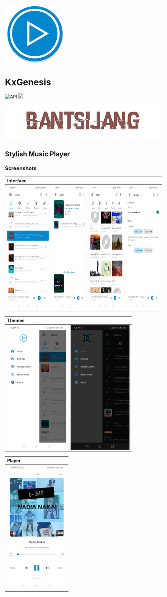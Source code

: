 ![Logo](https://raw.githubusercontent.com/LebogangBantsijang/KxGenesis/master/app/src/main/res/mipmap-xxxhdpi/ic_launcher_round.png)

# KxGenesis
![API](https://img.shields.io/badge/Android-21+-brightgreen.svg) ![](https://img.shields.io/badge/Download-1.0.2-blue.svg)

![Logo](https://raw.githubusercontent.com/LebogangBantsijang/Audio-File-Manager/master/profile-image.png)

## Stylish Music Player
### Screenshots

| Interface | | | |
| :---  | :---  | :---  | :---  |
| <img src="https://raw.githubusercontent.com/LebogangBantsijang/KxGenesis/master/screenshots/Screenshot_20201019_140157_com.lebogang.kxgenesis.jpg"  height="400"> | <img src="https://raw.githubusercontent.com/LebogangBantsijang/KxGenesis/master/screenshots/Screenshot_20201019_140307_com.lebogang.kxgenesis.jpg" height="400"> | <img src="https://raw.githubusercontent.com/LebogangBantsijang/KxGenesis/master/screenshots/Screenshot_20201019_140212_com.lebogang.kxgenesis.jpg" height="400"> | <img src="https://raw.githubusercontent.com/LebogangBantsijang/KxGenesis/master/screenshots/Screenshot_20201019_140358_com.lebogang.kxgenesis.jpg" height="400"> |

| Themes | |
| :---  | :--- |
| <img src="https://raw.githubusercontent.com/LebogangBantsijang/KxGenesis/master/screenshots/Screenshot_20201019_140034_com.lebogang.kxgenesis.jpg" height="400"> | <img src="https://raw.githubusercontent.com/LebogangBantsijang/KxGenesis/master/screenshots/Screenshot_20201019_140049_com.lebogang.kxgenesis.jpg"  height="400"> |

| Player |
| :---  |
| <img src="https://raw.githubusercontent.com/LebogangBantsijang/KxGenesis/master/screenshots/Screenshot_20201019_141353_com.lebogang.kxgenesis.jpg" height="400"> |

